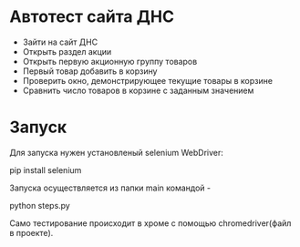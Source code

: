 # Автотест сайта ДНС

- Зайти на сайт ДНС
- Открыть раздел акции
- Открыть первую акционную группу товаров
- Первый товар добавить в корзину
- Проверить окно, демонстрирующее текущие товары в корзине
- Сравнить число товаров в корзине с заданным значением

# Запуск

Для запуска нужен установленый selenium WebDriver:

pip install selenium

Запуска осуществляется из папки main командой -

python steps.py

Само тестирование происходит в хроме с помощью chromedriver(файл в проекте).
